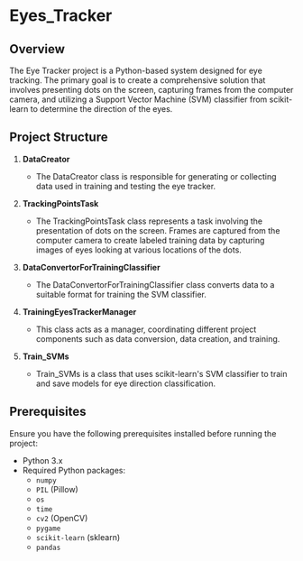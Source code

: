 # Eyes_Tracker

## Overview

The Eye Tracker project is a Python-based system designed for eye tracking. The primary goal is to create a comprehensive solution that involves presenting dots on the screen, capturing frames from the computer camera, and utilizing a Support Vector Machine (SVM) classifier from scikit-learn to determine the direction of the eyes.

## Project Structure

1. **DataCreator**
   - The DataCreator class is responsible for generating or collecting data used in training and testing the eye tracker.

2. **TrackingPointsTask**
   - The TrackingPointsTask class represents a task involving the presentation of dots on the screen. Frames are captured from the computer camera to create labeled training data by capturing images of eyes looking at various locations of the dots.

3. **DataConvertorForTrainingClassifier**
   - The DataConvertorForTrainingClassifier class converts data to a suitable format for training the SVM classifier.

4. **TrainingEyesTrackerManager**
   - This class acts as a manager, coordinating different project components such as data conversion, data creation, and training.

5. **Train_SVMs**
   - Train_SVMs is a class that uses scikit-learn's SVM classifier to train and save models for eye direction classification.

## Prerequisites

Ensure you have the following prerequisites installed before running the project:

- Python 3.x
- Required Python packages:
  - `numpy`
  - `PIL` (Pillow)
  - `os`
  - `time`
  - `cv2` (OpenCV)
  - `pygame`
  - `scikit-learn` (sklearn)
  - `pandas`

